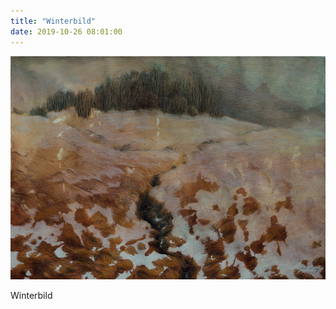 ```yaml
---
title: "Winterbild"
date: 2019-10-26 08:01:00
---
```

![Winterbild](/img/zeichnungen/winterbild.jpg)

Winterbild

